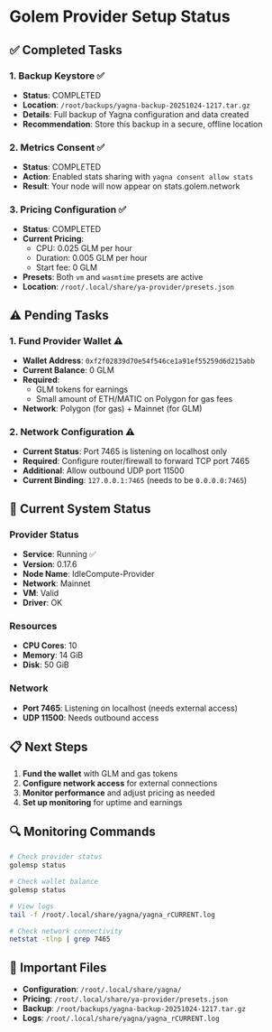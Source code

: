 # Golem Provider Setup Status

## ✅ Completed Tasks

### 1. Backup Keystore ✅
- **Status**: COMPLETED
- **Location**: `/root/backups/yagna-backup-20251024-1217.tar.gz`
- **Details**: Full backup of Yagna configuration and data created
- **Recommendation**: Store this backup in a secure, offline location

### 2. Metrics Consent ✅
- **Status**: COMPLETED
- **Action**: Enabled stats sharing with `yagna consent allow stats`
- **Result**: Your node will now appear on stats.golem.network

### 3. Pricing Configuration ✅
- **Status**: COMPLETED
- **Current Pricing**:
  - CPU: 0.025 GLM per hour
  - Duration: 0.005 GLM per hour
  - Start fee: 0 GLM
- **Presets**: Both `vm` and `wasmtime` presets are active
- **Location**: `/root/.local/share/ya-provider/presets.json`

## ⚠️ Pending Tasks

### 1. Fund Provider Wallet ⚠️
- **Wallet Address**: `0xf2f02839d70e54f546ce1a91ef55259d6d215abb`
- **Current Balance**: 0 GLM
- **Required**:
  - GLM tokens for earnings
  - Small amount of ETH/MATIC on Polygon for gas fees
- **Network**: Polygon (for gas) + Mainnet (for GLM)

### 2. Network Configuration ⚠️
- **Current Status**: Port 7465 is listening on localhost only
- **Required**: Configure router/firewall to forward TCP port 7465
- **Additional**: Allow outbound UDP port 11500
- **Current Binding**: `127.0.0.1:7465` (needs to be `0.0.0.0:7465`)

## 🔧 Current System Status

### Provider Status
- **Service**: Running ✅
- **Version**: 0.17.6
- **Node Name**: IdleCompute-Provider
- **Network**: Mainnet
- **VM**: Valid
- **Driver**: OK

### Resources
- **CPU Cores**: 10
- **Memory**: 14 GiB
- **Disk**: 50 GiB

### Network
- **Port 7465**: Listening on localhost (needs external access)
- **UDP 11500**: Needs outbound access

## 📋 Next Steps

1. **Fund the wallet** with GLM and gas tokens
2. **Configure network access** for external connections
3. **Monitor performance** and adjust pricing as needed
4. **Set up monitoring** for uptime and earnings

## 🔍 Monitoring Commands

```bash
# Check provider status
golemsp status

# Check wallet balance
golemsp status

# View logs
tail -f /root/.local/share/yagna/yagna_rCURRENT.log

# Check network connectivity
netstat -tlnp | grep 7465
```

## 📁 Important Files

- **Configuration**: `/root/.local/share/yagna/`
- **Pricing**: `/root/.local/share/ya-provider/presets.json`
- **Backup**: `/root/backups/yagna-backup-20251024-1217.tar.gz`
- **Logs**: `/root/.local/share/yagna/yagna_rCURRENT.log`
